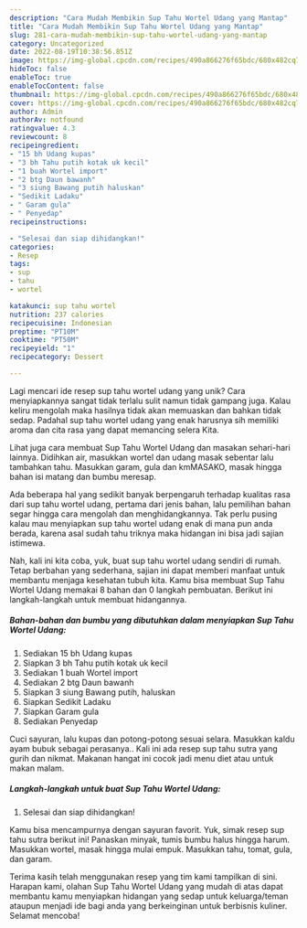 ```yaml
---
description: "Cara Mudah Membikin Sup Tahu Wortel Udang yang Mantap"
title: "Cara Mudah Membikin Sup Tahu Wortel Udang yang Mantap"
slug: 281-cara-mudah-membikin-sup-tahu-wortel-udang-yang-mantap
category: Uncategorized
date: 2022-08-19T10:38:56.851Z
image: https://img-global.cpcdn.com/recipes/490a866276f65bdc/680x482cq70/sup-tahu-wortel-udang-foto-resep-utama.jpg
hideToc: false
enableToc: true
enableTocContent: false
thumbnail: https://img-global.cpcdn.com/recipes/490a866276f65bdc/680x482cq70/sup-tahu-wortel-udang-foto-resep-utama.jpg
cover: https://img-global.cpcdn.com/recipes/490a866276f65bdc/680x482cq70/sup-tahu-wortel-udang-foto-resep-utama.jpg
author: Admin
authorAv: notfound
ratingvalue: 4.3
reviewcount: 8
recipeingredient:
- "15 bh Udang kupas"
- "3 bh Tahu putih kotak uk kecil"
- "1 buah Wortel import"
- "2 btg Daun bawanh"
- "3 siung Bawang putih haluskan"
- "Sedikit Ladaku"
- " Garam gula"
- " Penyedap"
recipeinstructions:

- "Selesai dan siap dihidangkan!"
categories:
- Resep
tags:
- sup
- tahu
- wortel

katakunci: sup tahu wortel 
nutrition: 237 calories
recipecuisine: Indonesian
preptime: "PT10M"
cooktime: "PT50M"
recipeyield: "1"
recipecategory: Dessert

---
```





Lagi mencari ide resep sup tahu wortel udang yang unik? Cara menyiapkannya sangat tidak terlalu sulit namun tidak gampang juga. Kalau keliru mengolah maka hasilnya tidak akan memuaskan dan bahkan tidak sedap. Padahal sup tahu wortel udang yang enak harusnya sih memiliki aroma dan cita rasa yang dapat memancing selera Kita.





Lihat juga cara membuat Sup Tahu Wortel Udang dan masakan sehari-hari lainnya. Didihkan air, masukkan wortel dan udang masak sebentar lalu tambahkan tahu. Masukkan garam, gula dan kmMASAKO, masak hingga bahan isi matang dan bumbu meresap.

Ada beberapa hal yang sedikit banyak berpengaruh terhadap kualitas rasa dari sup tahu wortel udang, pertama dari jenis bahan, lalu pemilihan bahan segar hingga cara mengolah dan menghidangkannya. Tak perlu pusing kalau mau menyiapkan sup tahu wortel udang enak di mana pun anda berada, karena asal sudah tahu triknya maka hidangan ini bisa jadi sajian istimewa.






Nah, kali ini kita coba, yuk, buat sup tahu wortel udang sendiri di rumah. Tetap berbahan yang sederhana, sajian ini dapat memberi manfaat untuk membantu menjaga kesehatan tubuh kita. Kamu bisa membuat Sup Tahu Wortel Udang memakai 8 bahan dan 0 langkah pembuatan. Berikut ini langkah-langkah untuk membuat hidangannya.

<!--inarticleads1-->

##### Bahan-bahan dan bumbu yang dibutuhkan dalam menyiapkan Sup Tahu Wortel Udang:

1. Sediakan 15 bh Udang kupas
1. Siapkan 3 bh Tahu putih kotak uk kecil
1. Sediakan 1 buah Wortel import
1. Sediakan 2 btg Daun bawanh
1. Siapkan 3 siung Bawang putih, haluskan
1. Siapkan Sedikit Ladaku
1. Siapkan  Garam gula
1. Sediakan  Penyedap


Cuci sayuran, lalu kupas dan potong-potong sesuai selara. Masukkan kaldu ayam bubuk sebagai perasanya.. Kali ini ada resep sup tahu sutra yang gurih dan nikmat. Makanan hangat ini cocok jadi menu diet atau untuk makan malam. 

<!--inarticleads2-->

##### Langkah-langkah untuk buat Sup Tahu Wortel Udang:


1. Selesai dan siap dihidangkan!

Kamu bisa mencampurnya dengan sayuran favorit. Yuk, simak resep sup tahu sutra berikut ini! Panaskan minyak, tumis bumbu halus hingga harum. Masukkan wortel, masak hingga mulai empuk. Masukkan tahu, tomat, gula, dan garam. 

Terima kasih telah menggunakan resep yang tim kami tampilkan di sini. Harapan kami, olahan Sup Tahu Wortel Udang yang mudah di atas dapat membantu kamu menyiapkan hidangan yang sedap untuk keluarga/teman ataupun menjadi ide bagi anda yang berkeinginan untuk berbisnis kuliner. Selamat mencoba!

